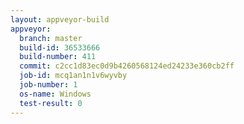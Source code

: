 ```yaml
---
layout: appveyor-build
appveyor:
  branch: master
  build-id: 36533666
  build-number: 411
  commit: c2cc1d83ec0d9b4260568124ed24233e360cb2ff
  job-id: mcq1an1n1v6wyvby
  job-number: 1
  os-name: Windows
  test-result: 0
---
```

